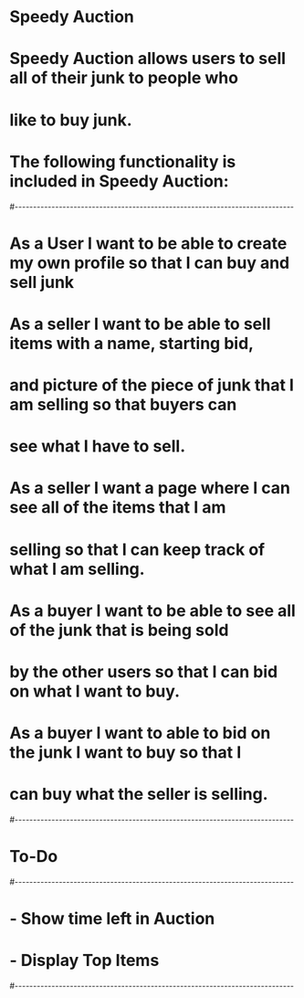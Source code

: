 # Speedy Auction

# Speedy Auction allows users to sell all of their junk to people who
# like to buy junk.

# The following functionality is included in Speedy Auction:
#----------------------------------------------------------------------------
# As a User I want to be able to create my own profile so that I can buy and sell junk

# As a seller I want to be able to sell items with a name, starting bid,
# and picture of the piece of junk that I am selling so that buyers can
# see what I have to sell.

# As a seller I want a page where I can see all of the items that I am
# selling so that I can keep track of what I am selling.

# As a buyer I want to be able to see all of the junk that is being sold
# by the other users so that I can bid on what I want to buy.

# As a buyer I want to able to bid on the junk I want to buy so that I
# can buy what the seller is selling.
#----------------------------------------------------------------------------
# To-Do
#----------------------------------------------------------------------------
# - Show time left in Auction 
# - Display Top Items
#----------------------------------------------------------------------------
